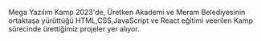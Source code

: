 Mega Yazılım Kamp 2023'de, Üretken Akademi ve Meram Belediyesinin ortaktaşa yürüttüğü HTML,CSS,JavaScript ve React  eğitimi veerilen Kamp sürecinde 
ürettiğimiz projeler yer alıyor.

